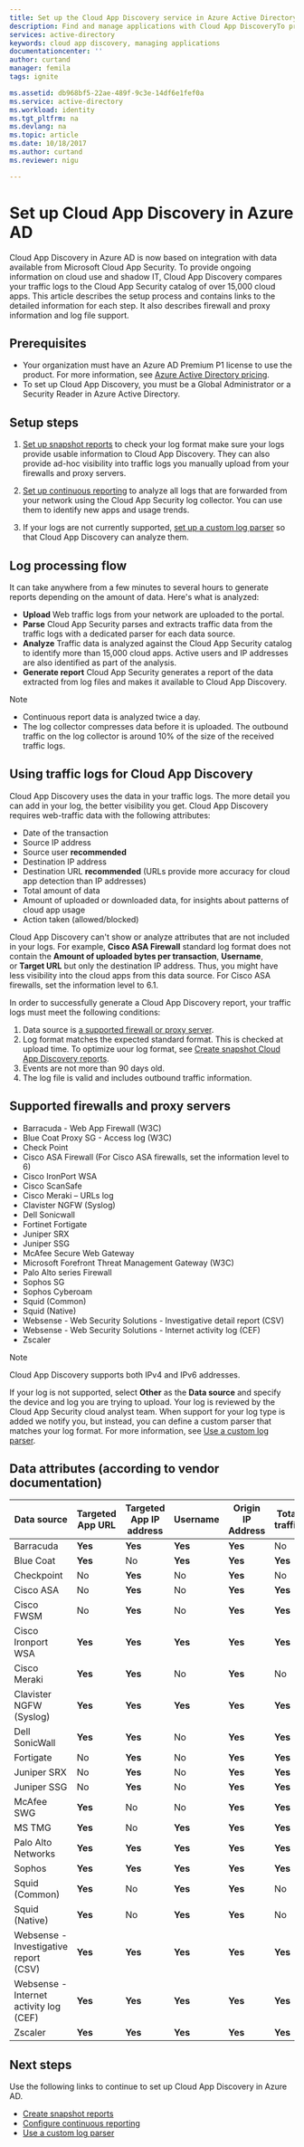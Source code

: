 ```yaml
---
title: Set up the Cloud App Discovery service in Azure Active Directory | Microsoft Docs
description: Find and manage applications with Cloud App DiscoveryTo provide ongoing information on cloud use and shadow IT.
services: active-directory
keywords: cloud app discovery, managing applications
documentationcenter: ''
author: curtand
manager: femila
tags: ignite

ms.assetid: db968bf5-22ae-489f-9c3e-14df6e1fef0a
ms.service: active-directory
ms.workload: identity
ms.tgt_pltfrm: na
ms.devlang: na
ms.topic: article
ms.date: 10/18/2017
ms.author: curtand
ms.reviewer: nigu

---
```


# Set up Cloud App Discovery in Azure AD

Cloud App Discovery in Azure AD is now based on integration with data available from Microsoft Cloud App Security. To provide ongoing information on cloud use and shadow IT, Cloud App Discovery compares your traffic logs to the Cloud App Security catalog of over 15,000 cloud apps. This article describes the setup process and contains links to the detailed information for each step. It also describes firewall and proxy information and log file support.

## Prerequisites

* Your organization must have an Azure AD Premium P1 license to use the product. For more information, see [Azure Active Directory pricing](https://azure.microsoft.com/pricing/details/active-directory/).
* To set up Cloud App Discovery, you must be a Global Administrator or a Security Reader in Azure Active Directory.

## Setup steps

1. [Set up snapshot reports](cloudappdiscovery-set-up-snapshots.md) to check your log format make sure your logs provide usable information to Cloud App Discovery. They can also provide ad-hoc visibility into traffic logs you manually upload from your firewalls and proxy servers.

2. [Set up continuous reporting](https://docs.microsoft.com/cloud-app-security/discovery-docker) to analyze all logs that are forwarded from your network using the Cloud App Security log collector. You can use them to identify new apps and usage trends.

3. If your logs are not currently supported, [set up a custom log parser](https://docs.microsoft.com/en-us/cloud-app-security/custom-log-parser) so that Cloud App Discovery can analyze them.
  
## Log processing flow

It can take anywhere from a few minutes to several hours to generate reports depending on the amount of data. Here's what is analyzed:

* **Upload**
  Web traffic logs from your network are uploaded to the portal.
* **Parse**
  Cloud App Security parses and extracts traffic data from the traffic logs with a dedicated parser for each data source.
* **Analyze**
  Traffic data is analyzed against the Cloud App Security catalog to identify more than 15,000 cloud apps. Active users and IP addresses are also identified as part of the analysis.
* **Generate report**
  Cloud App Security generates a report of the data extracted from log files and makes it available to Cloud App Discovery.

> [!NOTE]
> * Continuous report data is analyzed twice a day.
> * The log collector compresses data before it is uploaded. The outbound traffic on the log collector is around 10% of the size of the received traffic logs.

## Using traffic logs for Cloud App Discovery

Cloud App Discovery uses the data in your traffic logs. The more detail you can add in your log, the better visibility you get. Cloud App Discovery requires web-traffic data with the following attributes:

* Date of the transaction
* Source IP address
* Source user **recommended**
* Destination IP address
* Destination URL **recommended** (URLs provide more accuracy for cloud app detection than IP addresses)
* Total amount of data
* Amount of uploaded or downloaded data, for insights about patterns of cloud app usage
* Action taken (allowed/blocked)

Cloud App Discovery can't show or analyze attributes that are not included in your logs. For example, **Cisco ASA Firewall** standard log format does not contain the **Amount of uploaded bytes per transaction**, **Username**, or **Target URL** but only the destination IP address. Thus, you might have less visibility into the cloud apps from this data source. For Cisco ASA firewalls, set the information level to 6.1.

In order to successfully generate a Cloud App Discovery report, your traffic logs must meet the following conditions:

1.  Data source is [a supported firewall or proxy server](#supported-firewalls-and-proxies).
2.  Log format matches the expected standard format. This is checked at upload time. To optimize uour log format, see [Create snapshot Cloud App Discovery reports](cloudappdiscovery-set-up-snapshots.md).
3.  Events are not more than 90 days old.
4.  The log file is valid and includes outbound traffic information.

## Supported firewalls and proxy servers

* Barracuda - Web App Firewall (W3C)
* Blue Coat Proxy SG - Access log (W3C)
* Check Point
* Cisco ASA Firewall (For Cisco ASA firewalls, set the information level to 6)
* Cisco IronPort WSA
* Cisco ScanSafe
* Cisco Meraki – URLs log
* Clavister NGFW (Syslog)
* Dell Sonicwall
* Fortinet Fortigate
* Juniper SRX
* Juniper SSG
* McAfee Secure Web Gateway
* Microsoft Forefront Threat Management Gateway (W3C)
* Palo Alto series Firewall
* Sophos SG
* Sophos Cyberoam
* Squid (Common)
* Squid (Native)
* Websense - Web Security Solutions - Investigative detail report (CSV)
* Websense - Web Security Solutions - Internet activity log (CEF)
* Zscaler

> [!NOTE]
> Cloud App Discovery supports both IPv4 and IPv6 addresses.

If your log is not supported, select **Other** as the **Data source** and specify the device and log you are trying to upload. Your log is reviewed by the Cloud App Security cloud analyst team. When support for your log type is added we notify you, but instead, you can define a custom parser that matches your log format. For more information, see [Use a custom log parser](https://docs.microsoft.com/cloud-app-security/custom-log-parser).

## Data attributes (according to vendor documentation)

| Data source         | Targeted App URL | Targeted App IP address | Username | Origin IP Address | Total traffic | Uploaded bytes |
|-----------------------------------------|----------------|---------------|----------|-----------|---------------|----------------|
| Barracuda                               | **Yes**        | **Yes**       | **Yes**  | **Yes**   | No            | No             |
| Blue Coat                               | **Yes**        | No            | **Yes**  | **Yes**   | **Yes**       | **Yes**        |
| Checkpoint                              | No             | **Yes**       | No       | **Yes**   | No            | No             |
| Cisco ASA                               | No             | **Yes**       | No       | **Yes**   | **Yes**       | No             |
| Cisco FWSM                              | No             | **Yes**       | No       | **Yes**   | **Yes**       | No             |
| Cisco Ironport WSA                      | **Yes**        | **Yes**       | **Yes**  | **Yes**   | **Yes**       | **Yes**        |
| Cisco Meraki                            | **Yes**        | **Yes**       | No       | **Yes**   | No            | No             |
| Clavister NGFW (Syslog)                 | **Yes**        | **Yes**       | **Yes**  | **Yes**   | **Yes**       | **Yes**        |
| Dell SonicWall                          | **Yes**        | **Yes**       | No       | **Yes**   | **Yes**       | **Yes**        |
| Fortigate                               | No             | **Yes**       | No       | **Yes**   | **Yes**       | **Yes**        |
| Juniper SRX                             | No             | **Yes**       | No       | **Yes**   | **Yes**       | **Yes**        |
| Juniper SSG                             | No             | **Yes**       | No       | **Yes**   | **Yes**       | **Yes**        |
| McAfee SWG                              | **Yes**        | No            | No       | **Yes**   | **Yes**       | **Yes**        |
| MS TMG                                  | **Yes**        | No            | **Yes**  | **Yes**   | **Yes**       | **Yes**        |
| Palo Alto Networks                      | **Yes**        | **Yes**       | **Yes**  | **Yes**   | **Yes**       | **Yes**        |
| Sophos                                  | **Yes**        | **Yes**       | **Yes**  | **Yes**   | **Yes**       | No             |
| Squid (Common)                          | **Yes**        | No            | **Yes**  | **Yes**   | No            | **Yes**        |
| Squid (Native)                          | **Yes**        | No            | **Yes**  | **Yes**   | No            | **Yes**        |
| Websense - Investigative report (CSV)   | **Yes**        | **Yes**       | **Yes**  | **Yes**   | **Yes**       | **Yes**        |
| Websense - Internet activity log (CEF)  | **Yes**        | **Yes**       | **Yes**  | **Yes**   | **Yes**       | **Yes**        |
| Zscaler                                 | **Yes**        | **Yes**       | **Yes**  | **Yes**   | **Yes**       | **Yes**        |


## Next steps
Use the following links to continue to set up Cloud App Discovery in Azure AD.

* [Create snapshot reports](cloudappdiscovery-set-up-snapshots.md)
* [Configure continuous reporting](https://docs.microsoft.com/cloud-app-security/discovery-docker)
* [Use a custom log parser](https://docs.microsoft.comcommit/cloud-app-security/custom-log-parser)